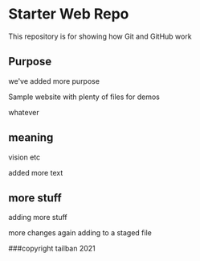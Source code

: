 # Starter Web Repo

This repository is for showing how Git and GitHub work

## Purpose

we've added more purpose

Sample website with plenty of files for demos

whatever

## meaning

vision
etc

added more text

## more stuff
adding more stuff

more changes again
adding to a staged file

###copyright
tailban 2021